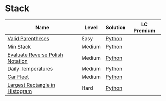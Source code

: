 # Stack


| Name                                                                                                | Level  | Solution           | LC Premium |
| --------------------------------------------------------------------------------------------------- | ------ | ------------------ | ---------- |
| [Valid Parentheses](https://leetcode.com/problems/valid-parentheses/)                               | Easy   | [Python](./20.py)  |            |
| [Min Stack](https://leetcode.com/problems/min-stack/)                                               | Medium | [Python](./155.py) |            |
| [Evaluate Reverse Polish Notation](https://leetcode.com/problems/evaluate-reverse-polish-notation/) | Medium | [Python](./150.py) |            |
| [Daily Temperatures](https://leetcode.com/problems/daily-temperatures/)                             | Medium | [Python]()         |            |
| [Car Fleet](https://leetcode.com/problems/car-fleet/)                                               | Medium | [Python](./853.py) |            |
| [Largest Rectangle in Histogram](https://leetcode.com/problems/largest-rectangle-in-histogram/)     | Hard   | [Python]()         |            |
